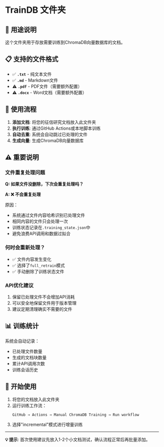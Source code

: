 # TrainDB 文件夹

## 📁 用途说明

这个文件夹用于存放需要训练到ChromaDB向量数据库的文档。

## 📋 支持的文件格式

- ✅ **`.txt`** - 纯文本文件
- ✅ **`.md`** - Markdown文件
- ⚠️ **`.pdf`** - PDF文件（需要额外配置）
- ⚠️ **`.docx`** - Word文档（需要额外配置）

## 🔄 使用流程

1. **添加文档**: 将您的征信研究文档放入此文件夹
2. **执行训练**: 通过GitHub Actions或本地脚本训练
3. **自动去重**: 系统会自动跳过已处理的文件
4. **生成向量**: 生成ChromaDB向量数据库

## ⚠️ 重要说明

### 文件重复处理问题
**Q: 如果文件没删除，下次会重复处理吗？**

**A: ❌ 不会重复处理**

原因：
- 系统通过文件内容哈希识别已处理文件
- 相同内容的文件只会处理一次
- 训练状态记录在`.training_state.json`中
- 避免浪费API调用和数据过拟合

### 何时会重新处理？
- ✅ 文件内容发生变化
- ✅ 选择了`full_retrain`模式
- ✅ 手动删除了训练状态文件

### API优化建议
1. 保留已处理文件不会增加API消耗
2. 可以安全地保留文件用于版本管理
3. 建议定期清理确实不需要的文件

## 📊 训练统计

系统会自动记录：
- 已处理文件数量
- 生成的文档块数量
- 累计API调用次数
- 训练会话历史

## 🚀 开始使用

1. 将您的文档放入此文件夹
2. 运行训练工作流：
   ```
   GitHub → Actions → Manual ChromaDB Training → Run workflow
   ```
3. 选择"incremental"模式进行增量训练

---

**💡 提示**: 首次使用建议先放入1-2个小文档测试，确认流程正常后再批量添加。
 
 
 